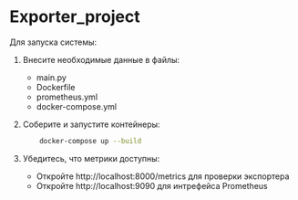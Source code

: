 # Exporter_project

Для запуска системы:

1. Внесите необходимые данные в файлы:
    - main.py
    - Dockerfile
    - prometheus.yml
    - docker-compose.yml

2. Соберите и запустите контейнеры:
    ```bash
        docker-compose up --build
    ```

3. Убедитесь, что метрики доступны:
    - Откройте http://localhost:8000/metrics для проверки экспортера
    - Откройте http://localhost:9090 для интрефейса Prometheus
